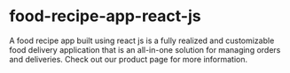 # food-recipe-app-react-js
A food recipe app built using react js is a fully realized and customizable food delivery application that is an all-in-one solution for managing orders and deliveries. Check out our product page for more information.
